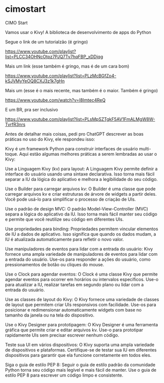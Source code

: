 # cimostart
 CIMO Start

 Vamos usar o Kivy! A biblioteca de desenvolvimento de apps do Python

 Segue o link de um tutorialzão (é gringo)

 https://www.youtube.com/playlist?list=PLCC34OHNcOtpz7PJQ7Tv7hqFBP_xDDjqg

 Mais um link (esse também é gringo, mas é de um cara bom)

 https://www.youtube.com/playlist?list=PLzMcBGfZo4-kSJVMyYeOQ8CXJ3z1k7gHn

 Mais um (esse é o mais recente, mas também é o maior. Também é gringo)

 https://www.youtube.com/watch?v=l8Imtec4ReQ

 E um BR, pra ser inclusivo

 https://www.youtube.com/playlist?list=PLsMpSZTgkF5AV1FmALMgW8W-TvrfR3nrs

 Antes de detalhar mais coisas, pedi pro ChatGPT descrever as boas práticas no uso do Kivy, ele respondeu isso:

 Kivy é um framework Python para construir interfaces de usuário multi-toque. Aqui estão algumas melhores práticas a serem lembradas ao usar o Kivy:

 Use a Linguagem Kivy (kv) para layout: A Linguagem Kivy permite definir a interface do usuário usando uma sintaxe declarativa. Isso torna mais fácil separar a IU da lógica do aplicativo e melhora a legibilidade do seu código.

 Use o Builder para carregar arquivos kv: O Builder é uma classe que pode carregar arquivos kv e criar estruturas de árvore de widgets a partir deles. Você pode usá-lo para simplificar o processo de criação de UIs.

 Use o padrão de design MVC: O padrão Model-View-Controller (MVC) separa a lógica do aplicativo da IU. Isso torna mais fácil manter seu código e permite que você reutilize seu código em diferentes UIs.

 Use propriedades para binding: Propriedades permitem vincular elementos de IU a dados de aplicativo. Isso significa que quando os dados mudam, a IU é atualizada automaticamente para refletir o novo valor.

 Use manipuladores de eventos para lidar com a entrada do usuário: Kivy fornece uma ampla variedade de manipuladores de eventos para lidar com a entrada do usuário. Use-os para responder a ações do usuário, como pressionamentos de botão ou cliques do mouse.

 Use o Clock para agendar eventos: O Clock é uma classe Kivy que permite agendar eventos para ocorrer em horários ou intervalos específicos. Use-o para atualizar a IU, realizar tarefas em segundo plano ou lidar com a entrada do usuário.

 Use as classes de layout do Kivy: O Kivy fornece uma variedade de classes de layout que permitem criar UIs responsivos com facilidade. Use-os para posicionar e redimensionar automaticamente widgets com base no tamanho da janela ou na tela do dispositivo.

 Use o Kivy Designer para prototipagem: O Kivy Designer é uma ferramenta gráfica que permite criar e editar arquivos kv. Use-o para prototipar rapidamente UIs sem precisar escrever nenhum código.

 Teste sua UI em vários dispositivos: O Kivy suporta uma ampla variedade de dispositivos e plataformas. Certifique-se de testar sua IU em diferentes dispositivos para garantir que ela funcione corretamente em todos eles.

 Siga o guia de estilo PEP 8: Seguir o guia de estilo padrão da comunidade Python torna seu código mais legível e mais fácil de manter. Use o guia de estilo PEP 8 para escrever um código limpo e consistente.


